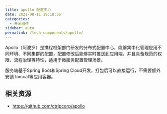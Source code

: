 ```yaml
---
title: apollo 配置中心
date: 2021-08-11 19:18:36
categories: 
  - 开源组件
sidebar: auto
permalink: /tech-components/apollo/
---
```

Apollo（阿波罗）是携程框架部门研发的分布式配置中心，能够集中化管理应用不同环境、不同集群的配置，配置修改后能够实时推送到应用端，并且具备规范的权限、流程治理等特性，适用于微服务配置管理场景。

服务端基于Spring Boot和Spring Cloud开发，打包后可以直接运行，不需要额外安装Tomcat等应用容器。

## 相关资源

- https://github.com/ctripcorp/apollo
  

